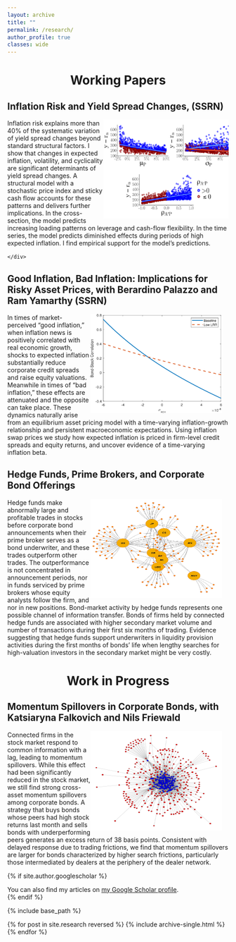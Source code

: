 ```yaml
---
layout: archive
title: ""
permalink: /research/
author_profile: true
classes: wide
---
```

<div style="text-align: center;">
    <h1>Working Papers</h1>
</div>

<div style="text-align: left;">
    <h2>Inflation Risk and Yield Spread Changes, (SSRN)</h2>
</div>
<div style="overflow: auto;">
    <img src="/images/model_plot_all.png" alt="Image for Inflation Risk and Yield Spread Changes" style="float: right; margin-right: -15px; width: 300px; height: 225px;">
    <div>
        <text>
        Inflation risk explains more than 40% of the systematic variation of yield spread changes beyond standard structural factors. I show that changes in expected inflation, volatility, and cyclicality are significant determinants of yield spread changes. A structural model with a stochastic price index and sticky cash flow accounts for these patterns and delivers further implications. In the cross-section, the model predicts increasing loading patterns on leverage and cash-flow flexibility. In the time series, the model predicts diminished effects during periods of high expected inflation. I find empirical support for the model’s predictions.
        </text>

    </div>
</div>


<div style="text-align: left;">
    <h2>Good Inflation, Bad Inflation: Implications for Risky Asset Prices, with Berardino Palazzo and Ram Yamarthy (SSRN)</h2>
</div>
<div style="overflow: auto;">
<img src="/images/bondstockcorr_xcpicov.png" alt="Image for Good Inflation, Bad Inflation: Implications for Risky Asset Prices" style="float: right; margin-right: 15px; width: 300px; height: 225px;">
 <div>
<text>
In times of market-perceived “good inflation,” when inflation news is positively correlated with real economic growth, shocks to expected inflation substantially reduce corporate credit spreads and raise equity valuations. Meanwhile in times of “bad inflation,” these effects are attenuated and the opposite can take place. These dynamics naturally arise from an equilibrium asset pricing model with a time-varying inflation-growth relationship and persistent macroeconomic expectations. Using inflation swap prices we study how expected inflation is priced in firm-level credit spreads and equity returns, and uncover evidence of a time-varying inflation beta.
</text>
</div>
</div>


<div style="text-align: left;">
    <h2>Hedge Funds, Prime Brokers, and Corporate Bond Offerings</h2>
</div>
<div style="overflow: auto;">
<img src="/images/Plot_HF_PB_2019.jpg" alt="Image for Hedge Funds, Prime Brokers, and Corporate Bond Offerings" style="float: right; margin-right: 15px; width: 300px; height: 225px;">
<div>
<text>
Hedge funds make abnormally large and profitable trades in stocks before corporate bond announcements when their prime broker serves as a bond underwriter, and these trades outperform other trades. The outperformance is not concentrated in announcement periods, nor in funds serviced by prime brokers whose equity analysts follow the firm, and nor in new positions. Bond-market activity by hedge funds represents one possible channel of information transfer. Bonds of firms held by connected hedge funds are associated with higher secondary market volume and number of transactions during their first six months of trading. Evidence suggesting that hedge funds support underwriters in liquidity provision activities during the first months of bonds’ life when lengthy searches for high-valuation investors in the secondary market might be very costly. 
</text>
</div>
</div>







<div style="text-align: center;">
    <h1>Work in Progress</h1>
</div>

<div style="text-align: left;">
    <h2>Momentum Spillovers in Corporate Bonds, with Katsiaryna Falkovich and Nils Friewald</h2>
</div>
<div style="overflow: auto;">
<img src="/images/network_graph.png" alt="Image for Momentum Spillovers in Corporate Bonds" style="float: right; margin-right: 15px; width: 300px; height: 225px;">
<div>
<text>
Connected firms in the stock market respond to common information with a lag, leading to momentum spillovers. While this effect had been significantly reduced in the stock market, we still find strong cross-asset momentum spillovers among corporate bonds. A strategy that buys bonds whose peers had high stock returns last month and sells bonds with underperforming peers generates an excess return of 38 basis points. Consistent with delayed response due to trading frictions, we find that momentum spillovers are larger for bonds characterized by higher search frictions, particularly those intermediated by dealers at the periphery of the dealer network.
</text>
</div>
</div>





{% if site.author.googlescholar %}
  <div class="wordwrap">You can also find my articles on <a href="{{site.author.googlescholar}}">my Google Scholar profile</a>.</div>
{% endif %}

{% include base_path %}

{% for post in site.research reversed %}
  {% include archive-single.html %}
{% endfor %}
